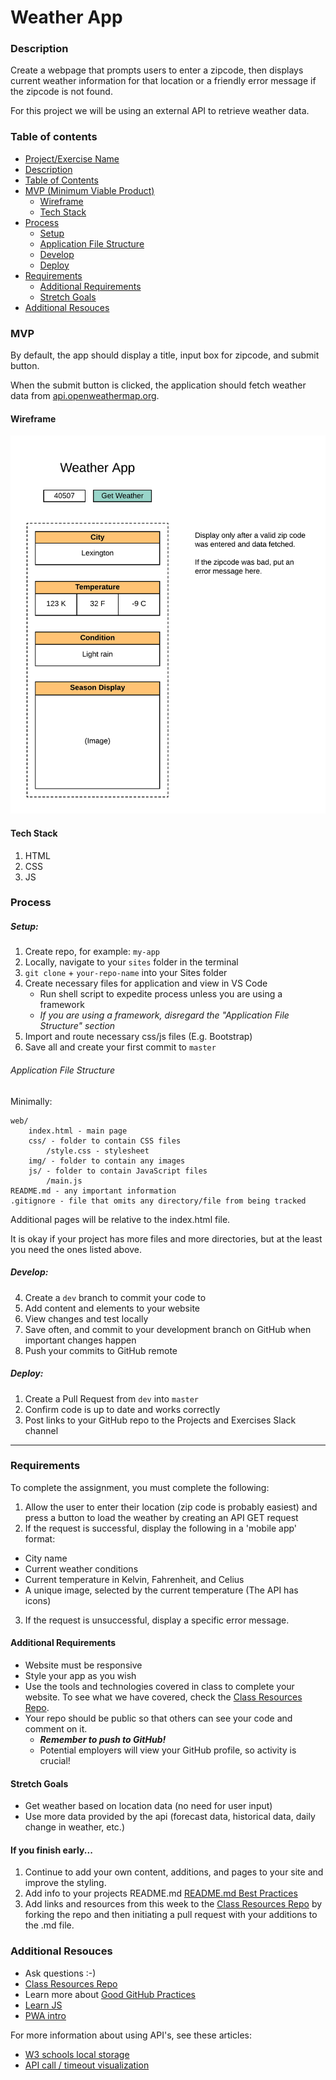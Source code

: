 # Weather App

### Description

Create a webpage that prompts users to enter a zipcode, then displays current weather information for that location or a friendly error message if the zipcode is not found.

For this project we will be using an external API to retrieve weather data.


### Table of contents

<!--ts-->

- [Project/Exercise Name](#Weather-App)
- [Description](#Description)
- [Table of Contents](#table-of-contents)
- [MVP (Minimum Viable Product)](#MVP)
  - [Wireframe](#Wireframe)
  - [Tech Stack](#Tech-Stack)
- [Process](#process)
  - [Setup](#Setup)
  - [Application File Structure](#Application-File-Structure)
  - [Develop](#Develop)
  - [Deploy](#Deploy)
- [Requirements](#Requirements)
  - [Additional Requirements](#Additional-Requirements)
  - [Stretch Goals](#Stretch-Goals)
- [Additional Resouces](#Additional-Resouces)
  <!--te-->

### MVP

By default, the app should display a title, input box for zipcode, and submit button.

When the submit button is clicked, the application should fetch weather data from [api.openweathermap.org](api.openweathermap.org).

#### Wireframe

![weather-app.png](../wireframes/weather-app.png)

#### Tech Stack

1. HTML
2. CSS
3. JS

### Process

##### Setup:

1. Create repo, for example: `my-app`
2. Locally, navigate to your `sites` folder in the terminal
3. `git clone` + `your-repo-name` into your Sites folder
4. Create necessary files for application and view in VS Code
   - Run shell script to expedite process unless you are using a framework
   - _If you are using a framework, disregard the "Application File Structure" section_
5. Import and route necessary css/js files (E.g. Bootstrap)
6. Save all and create your first commit to `master`

###### Application File Structure

Minimally:

```
web/
    index.html - main page
    css/ - folder to contain CSS files
        /style.css - stylesheet
    img/ - folder to contain any images
    js/ - folder to contain JavaScript files
        /main.js
README.md - any important information
.gitignore - file that omits any directory/file from being tracked
```

Additional pages will be relative to the index.html file.

It is okay if your project has more files and more directories, but at the least you need the ones listed above.

##### Develop:

4. Create a `dev` branch to commit your code to
1. Add content and elements to your website
1. View changes and test locally
1. Save often, and commit to your development branch on GitHub when important changes happen
1. Push your commits to GitHub remote

##### Deploy:

1. Create a Pull Request from `dev` into `master`
2. Confirm code is up to date and works correctly
3. Post links to your GitHub repo to the Projects and Exercises Slack channel

---

### Requirements

To complete the assignment, you must complete the following:

1. Allow the user to enter their location (zip code is probably easiest) and press a button to load the weather by creating an API GET request
2. If the request is successful, display the following in a 'mobile app' format:
  - City name
  - Current weather conditions
  - Current temperature in Kelvin, Fahrenheit, and Celius
  - A unique image, selected by the current temperature (The API has icons)
3. If the request is unsuccessful, display a specific error message.

#### Additional Requirements

- Website must be responsive
- Style your app as you wish
- Use the tools and technologies covered in class to complete your website. To see what we have covered, check the [Class Resources Repo](https://github.com/bootcamp-students/Resources).
- Your repo should be public so that others can see your code and comment on it.
  - _**Remember to push to GitHub!**_
  - Potential employers will view your GitHub profile, so activity is crucial!

#### Stretch Goals

- Get weather based on location data (no need for user input)
- Use more data provided by the api (forecast data, historical data, daily change in weather, etc.)


#### If you finish early...

1. Continue to add your own content, additions, and pages to your site and improve the styling.
2. Add info to your projects README.md [README.md Best Practices](https://gist.github.com/PurpleBooth/109311bb0361f32d87a2)
3. Add links and resources from this week to the [Class Resources Repo](https://github.com/bootcamp-students/Resources) by forking the repo and then initiating a pull request with your additions to the .md file.

### Additional Resouces

- Ask questions :-)
- [Class Resources Repo](https://github.com/bootcamp-students/Resources)
- Learn more about [Good GitHub Practices](https://guides.github.com)
- [Learn JS](https://www.w3schools.com/js/)
- [PWA intro](https://developers.google.com/web/fundamentals/codelabs/your-first-pwapp/)

For more information about using API's, see these articles:

- [W3 schools local storage](https://www.w3schools.com/html/html5_webstorage.asp)
- [API call / timeout visualization](http://latentflip.com/loupe/?code=JC5vbignYnV0dG9uJywgJ2NsaWNrJywgZnVuY3Rpb24gb25DbGljaygpIHsKICAgIHNldFRpbWVvdXQoZnVuY3Rpb24gdGltZXIoKSB7CiAgICAgICAgY29uc29sZS5sb2coJ1lvdSBjbGlja2VkIHRoZSBidXR0b24hJyk7ICAgIAogICAgfSwgMjAwMCk7Cn0pOwoKY29uc29sZS5sb2coIkhpISIpOwoKc2V0VGltZW91dChmdW5jdGlvbiB0aW1lb3V0KCkgewogICAgY29uc29sZS5sb2coIkNsaWNrIHRoZSBidXR0b24hIik7Cn0sIDUwMDApOwoKY29uc29sZS5sb2coIldlbGNvbWUgdG8gbG91cGUuIik7!!!PGJ1dHRvbj5DbGljayBtZSE8L2J1dHRvbj4%3D)
